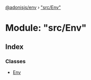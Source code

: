 [@adonisjs/env](../README.md) › ["src/Env"](_src_env_.md)

# Module: "src/Env"

## Index

### Classes

* [Env](../classes/_src_env_.env.md)

